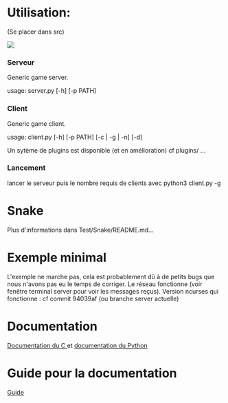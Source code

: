 # Utilisation:
(Se placer dans src)

<a href='https://travis-ci.org/mkRPGDev/mkRPG'><img
 src='https://secure.travis-ci.org/sebdah/git-pylint-commit-hook.png?branch=master'></a>

### Serveur
Generic game server.

usage: server.py [-h] [-p PATH]

### Client
Generic game client.

usage: client.py [-h] [-p PATH] [-c | -g | -n] [-d]


Un sytème de plugins est disponible (et en amélioration) cf plugins/ ...


### Lancement
lancer le serveur puis le nombre requis de clients avec python3 client.py -g


# Snake

Plus d'informations dans Test/Snake/README.md...

# Exemple minimal

L'exemple ne marche pas, cela est probablement dû à de petits bugs que nous n'avons pas eu le temps de corriger. Le réseau fonctionne (voir fenêtre terminal server pour voir les messages reçus).
Version ncurses qui fonctionne : cf commit 94039af (ou branche server actuelle)

# Documentation
[Documentation du C ](https://mkrpgdev.github.io/mkRPG/doc_c/html/) et
[documentation du Python ](https://mkrpgdev.github.io/mkRPG/doc_py/html/)

# Guide pour la documentation
[Guide](https://github.com/mkRPGDev/mkRPG/raw/gh-pages/doc.pdf)

